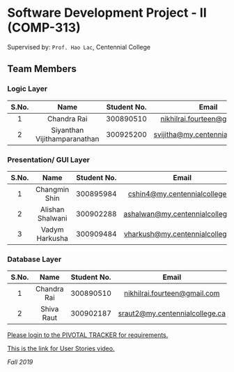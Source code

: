 # Software Development Project - II (COMP-313)
Supervised by: `Prof. Hao Lac`, Centennial College 

## Team Members

### Logic Layer

| S.No.  | Name           	             | Student No. | Email		                         |
|:------:|:-----------------------------:|:-----------:| :-------------------------------: |
| 1      | Chandra Rai                   | 300890510   | nikhilrai.fourteen@gmail.com      |
| 2      | Siyanthan Vijithamparanathan  | 300925200   | svijitha@my.centennialcollege.ca  |


### Presentation/ GUI Layer

| S.No.  | Name           	   | Student No. | Email		                         |
|:------:|:-------------------:|:-----------:| :-------------------------------: |
| 1      | Changmin Shin       | 300895984   | cshin4@my.centennialcollege.ca    |
| 2      | Alishan Shalwani    | 300902288   | ashalwan@my.centennialcollege.ca  |
| 3      | Vadym Harkusha      | 300909484   | vharkush@my.centennialcollege.ca  |


### Database Layer

| S.No.  | Name           	   | Student No. | Email		                         |
|:------:|:-------------------:|:-----------:| :-------------------------------: |
| 1      | Chandra Rai         | 300890510   | nikhilrai.fourteen@gmail.com      |
| 2      | Shiva Raut          | 300902187   | sraut2@my.centennialcollege.ca    |


[Please login to the PIVOTAL TRACKER for requirements.](https://www.pivotaltracker.com/n/projects/2236889)

[This is the link for User Stories video.](https://drive.google.com/file/d/15dJ_zTk8JUyRCrhMPT7EiLvspPd_WlDT/view?usp=sharing)

_Fall 2019_
